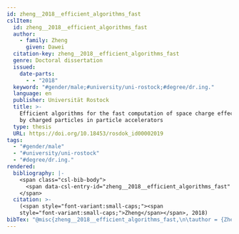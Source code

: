 ```yaml
---
id: zheng__2018__efficient_algorithms_fast
cslItem:
  id: zheng__2018__efficient_algorithms_fast
  author:
    - family: Zheng
      given: Dawei
  citation-key: zheng__2018__efficient_algorithms_fast
  genre: Doctoral dissertation
  issued:
    date-parts:
      - - "2018"
  keyword: "#gender/male;#university/uni-rostock;#degree/dr.ing."
  language: en
  publisher: Universität Rostock
  title: >-
    Efficient algorithms for the fast computation of space charge effects caused
    by charged particles in particle accelerators
  type: thesis
  URL: https://doi.org/10.18453/rosdok_id00002019
tags:
  - "#gender/male"
  - "#university/uni-rostock"
  - "#degree/dr.ing."
rendered:
  bibliography: |-
    <span class="csl-bib-body">
      <span data-csl-entry-id="zheng__2018__efficient_algorithms_fast" class="csl-entry"><span class='author-bib'>Zheng</span>. <span class='date-bib'>(2018)</span>. <span class='title'><i><b><span style="font-style:normal;">Efficient algorithms for the fast computation of space charge effects caused by charged particles in particle accelerators</span></b></i></span> [Doctoral dissertation, Universität Rostock]. <span class='URL'><a href='https://doi.org/10.18453/rosdok_id00002019'>LINK</a></span></span>
    </span>
  citation: >-
    (<span style="font-variant:small-caps;"><span
    style="font-variant:small-caps;">Zheng</span></span>, 2018)
bibTex: "@misc{zheng__2018__efficient_algorithms_fast,\n\tauthor = {Zheng, Dawei},\n\tyear = {2018},\n\tschool = {Universit{\\\" a}t Rostock},\n\ttitle = {Efficient algorithms for the fast computation of space charge effects caused by charged particles in particle accelerators},\n\ttype = {Doctoral dissertation},\n\turl = {https://doi.org/10.18453/rosdok_id00002019},\n}\n\n"
---
```

